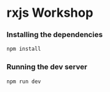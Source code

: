 # rxjs Workshop

### Installing the dependencies
```sh
npm install
```

### Running the dev server
```sh
npm run dev
```
